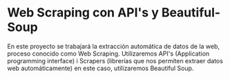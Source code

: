 # Web Scraping con API's y Beautiful-Soup

En este proyecto se trabajará la extracción automática de datos de la web, proceso conocido como Web Scraping. Utilizaremos API's (Application programming interface) i Scrapers (librerías que nos permiten extraer datos web automáticamente) en este caso, utilizaremos Beautiful Soup.

